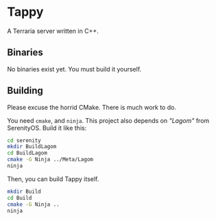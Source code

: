 # Tappy
A Terraria server written in C++.

## Binaries
No binaries exist yet. You must build it yourself.

## Building
Please excuse the horrid CMake. There is much work to do.

You need `cmake`, and `ninja`. This project also depends
on _"Lagom"_ from SerenityOS. Build it like this:

```bash
cd serenity
mkdir BuildLagom
cd BuildLagom
cmake -G Ninja ../Meta/Lagom
ninja
```

Then, you can build Tappy itself.

```bash
mkdir Build
cd Build
cmake -G Ninja ..
ninja
```
